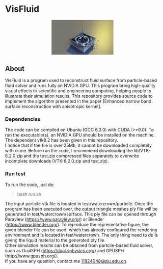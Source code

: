 # **VisFluid** 

<p align="center">
    <img src="./paper/representative.png" width="40%"><br>
</p>

## **About**
VisFluid is a program used to reconstruct fluid surface from particle-based fluid solver and runs fully on NVIDIA GPU. This program bring high-quality visual effects to scientific and engineering computing, helping people to illustrate their simulation results. This repository provides source code to implement the algorithm presented in the paper [Enhanced narrow band surface reconstruction with anisotropic kernel].  

### **Dependencies**
The code can be compiled on Ubuntu (GCC 6.3.0) with CUDA (>=9.0). To run the executable(s), an NVIDIA GPU should be installed on the machine.  
The dependent vtk8.2 has been given in this repository.  
I notice that if the file is over 25Mb, it cannot be downloaded completely with clone. Before run the code, I recommend downloading the lib/VTK-8.2.0.zip and the test.zip compressed files separately to overwrite incomplete downloads (VTK-8.2.0.zip and test.zip).           

### **Run test**
To run the code, just do:  
> bash run.sh  

The input particle vtk file is located in test/watercrown/particle. Once the program has been executed over, the output triangle meshes ply file will be generated in test/watercrown/surface. This ply file can be opened through Paraview (https://www.paraview.org/) or Blender (https://www.blender.org/). To reproduce the representative figure, the given blender file can be used, which has already configured the rendering environment and is located in test/watercrown. The only thing need to do is giving the liquid material to the generated ply file.  
Other simulation results can be obtained from partcile-based fluid solver, such as DualSPH (https://dual.sphysics.org/) and GPUSPH (http://www.gpusph.org/).  
If you have any question, contact me 11824048@zju.edu.cn.


